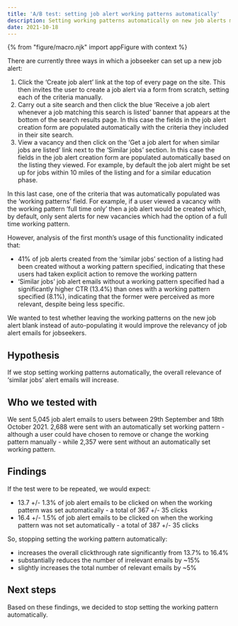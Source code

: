 ```yaml
---
title: 'A/B test: setting job alert working patterns automatically'
description: Setting working patterns automatically on new job alerts makes job alert emails less relevant to jobseekers
date: 2021-10-18
---
```


{% from "figure/macro.njk" import appFigure with context %}

There are currently three ways in which a jobseeker can set up a new job alert:
1. Click the ‘Create job alert’ link at the top of every page on the site. This then invites the user to create a job alert via a form from scratch, setting each of the criteria manually.
2. Carry out a site search and then click the blue ‘Receive a job alert whenever a job matching this search is listed’ banner that appears at the bottom of the search results page. In this case the fields in the job alert creation form are populated automatically with the criteria they included in their site search.
3. View a vacancy and then click on the ‘Get a job alert for when similar jobs are listed’ link next to the ‘Similar jobs’ section. In this case the fields in the job alert creation form are populated automatically based on the listing they viewed. For example, by default the job alert might be set up for jobs within 10 miles of the listing and for a similar education phase.

In this last case, one of the criteria that was automatically populated was the ‘working patterns’ field. For example, if a user viewed a vacancy with the working pattern ‘full time only’ then a job alert would be created which, by default, only sent alerts for new vacancies which had the option of a full time working pattern.

However, analysis of the first month’s usage of this functionality indicated that:
- 41% of job alerts created from the ‘similar jobs’ section of a listing had been created without a working pattern specified, indicating that these users had taken explicit action to remove the working pattern
- ‘Similar jobs’ job alert emails without a working pattern specified had a significantly higher CTR (13.4%) than ones with a working pattern specified (8.1%), indicating that the former were perceived as more relevant, despite being less specific.

We wanted to test whether leaving the working patterns on the new job alert blank instead of auto-populating it would improve the relevancy of job alert emails for jobseekers.

## Hypothesis

If we stop setting working patterns automatically, the overall relevance of ‘similar jobs’ alert emails will increase.

## Who we tested with

We sent 5,045 job alert emails to users between 29th September and 18th October 2021. 2,688 were sent with an automatically set working pattern - although a user could have chosen to remove or change the working pattern manually - while 2,357 were sent without an automatically set working pattern.

## Findings

If the test were to be repeated, we would expect:
- 13.7 +/- 1.3% of job alert emails to be clicked on when the working pattern was set automatically - a total of 367 +/- 35 clicks
- 16.4 +/- 1.5% of job alert emails to be clicked on when the working pattern was not set automatically - a total of 387 +/- 35 clicks

So, stopping setting the working pattern automatically:
- increases the overall clickthrough rate significantly from 13.7% to 16.4%
- substantially reduces the number of irrelevant emails by ~15%
- slightly increases the total number of relevant emails by ~5%

## Next steps

Based on these findings, we decided to stop setting the working pattern automatically.

